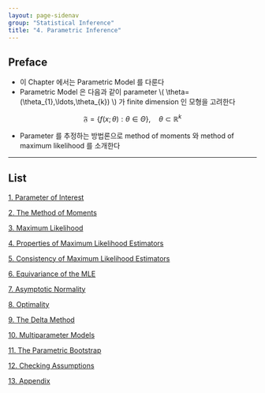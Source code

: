 ```yaml
---
layout: page-sidenav
group: "Statistical Inference"
title: "4. Parametric Inference"
---
```


## Preface

- 이 Chapter 에서는 Parametric Model 를 다룬다
- Parametric Model 은 다음과 같이 parameter \\( \theta=(\theta_{1},\ldots,\theta_{k}) \\) 가  finite dimension 인 모형을 고려한다

$$
\mathfrak{F}=\left\{ f(x;\theta):\theta\in\Theta \right\},\quad \theta\subset\mathbb{R}^{k}
$$

- Parameter 를 추정하는 방법론으로 method of moments 와 method of maximum likelihood 를 소개한다


---

## List

[1. Parameter of Interest](https://sungbinlim.github.io/sl/docs/aos2/4-1)

[2. The Method of Moments](https://sungbinlim.github.io/sl/docs/aos2/4-2)

[3. Maximum Likelihood](https://sungbinlim.github.io/sl/docs/aos2/4-3)

[4. Properties of Maximum Likelihood Estimators](https://sungbinlim.github.io/sl/docs/aos2/4-4)

[5. Consistency of Maximum Likelihood Estimators](https://sungbinlim.github.io/sl/docs/aos2/4-5)

[6. Equivariance of the MLE](https://sungbinlim.github.io/sl/docs/aos2/4-6)

[7. Asymptotic Normality](https://sungbinlim.github.io/sl/docs/aos2/4-7)

[8. Optimality](https://sungbinlim.github.io/sl/docs/aos2/4-8)

[9. The Delta Method](https://sungbinlim.github.io/sl/docs/aos2/4-9)

[10. Multiparameter Models](https://sungbinlim.github.io/sl/docs/aos2/4-10)

[11. The Parametric Bootstrap](https://sungbinlim.github.io/sl/docs/aos2/4-11)

[12. Checking Assumptions](https://sungbinlim.github.io/sl/docs/aos2/4-12)

[13. Appendix](https://sungbinlim.github.io/sl/docs/aos2/4-13)





